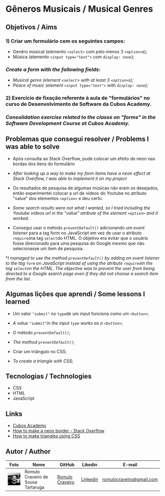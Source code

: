 # Gêneros Musicais / Musical Genres

## Objetivos / Aims

### 1) Criar um formulário com os seguintes campos:
- Genêro músical (elemento `<select>` com pelo menos 3 `<option>`s);
- Música (elemento `<input type="text">` com `display: none`);

### _Create a form with the following fields:_
- _Musical genre (element `<select`> with at least 3 `<option>`s);_
- _Peace of music (element `<input type="text">` with `display: none`);_

###  2) Exercício de fixação referente à aula de "formulários" no curso de Desenvolvimento de Software da Cubos Academy.
###  _Consolidation exercise related to the classe on "forms" in the Software Development Course at Cubos Academy._

## Problemas que consegui resolver / Problems I was able to solve

* Após consulta ao Stack Overflow, pude colocar um efeito de neon nas bordas dos itens do formulário
* _After looking up a way to make my form items have a neon effect at Stack Overflow, I was able to implement it on my project_

* Os resultados de pesquisa de algumas músicas não eram os desejados, então experimentei colocar a url de vídeos do Youtube no atributo "value" dos elementos `<option>` e deu certo.
* _Some search results were not what I wanted, so I tried including the Youtube videos url in the "value" atribute of the element `<option>` and it worked._

* Consegui usar o método `preventDefault()` adicionando um _event listener_ para a tag form no JavaScript em vez de usar o atributo `required`na tag `select`do HTML. O objetivo era evitar que o usuário fosse direcionado para uma pesquisa do Google mesmo que não selecionasse um item de pesquisa. 

*_I managed to use the method `preventDefault()` by adding an event listener to the tag `form` on JavaScript instead of using the atribute `required`in the tag `select`on the HTML. The objective was to prevent the user from being directed to a Google search page even if they did not choose a search item from the list._


## Algumas lições que aprendi / Some lessons I learned

* Um valor `"submit"` no `type`de um input funciona como um `<button>`; 
* _A value `"submit"`in the input `type` works as a `<button>`;_

* O método `preventDefault()`;
* _The method `preventDefault()`;_

* Criar um triângulo no CSS;
* _To create a triangle with CSS;_


## Tecnologias / Technologies

* CSS
* HTML
* JavaScript

## Links 

* [Cubos Academy](https://cubos.academy/)
* [How to make a neon border - Stack Overflow](https://stackoverflow.com/questions/36478969/how-to-make-a-dotted-neon-border)
* [How to make triangles using CSS](https://www.youtube.com/watch?v=IMnYzR0zX0c)

## Autor / Author

| Foto                                         | Nome                               | GitHub                                               | Likedin                                                 | E-mail                   |
| -------------------------------------------- | ---------------------------------- | ---------------------------------------------------- | ------------------------------------------------------- | ------------------------ |
| <img src="./assets/github.jpeg" width="100px"> | Romulo Craveiro de Sousa Tartaruga | [Romulo Craveiro](https://github.com/romulocraveiro) | [Linkedin](https://www.linkedin.com/in/romulocraveiro/) | romulocraveiro@gmail.com |